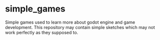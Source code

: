 # simple_games
Simple games used to learn more about godot engine and game development. This repository may contain simple sketches which may not work perfectly as they supposed to.  
